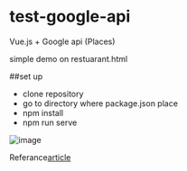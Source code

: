 # test-google-api
Vue.js + Google api (Places)

simple demo on restuarant.html

##set up
 - clone repository
 - go to directory where package.json place
 - npm install
 - npm run serve

![image]()

Referance[article](https://medium.com/js-dojo/how-to-map-cities-with-vue-geojson-and-google-box-set-7d9afd486070)
